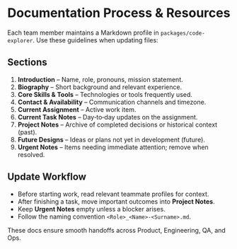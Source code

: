 # Documentation Process & Resources

Each team member maintains a Markdown profile in `packages/code-explorer`. Use these guidelines when updating files:

## Sections

1. **Introduction** – Name, role, pronouns, mission statement.
2. **Biography** – Short background and relevant experience.
3. **Core Skills & Tools** – Technologies or tools frequently used.
4. **Contact & Availability** – Communication channels and timezone.
5. **Current Assignment** – Active work item.
6. **Current Task Notes** – Day‑to‑day updates on the assignment.
7. **Project Notes** – Archive of completed decisions or historical context (past).
8. **Future Designs** – Ideas or plans not yet in development (future).
9. **Urgent Notes** – Items needing immediate attention; remove when resolved.

## Update Workflow

- Before starting work, read relevant teammate profiles for context.
- After finishing a task, move important outcomes into **Project Notes**.
- Keep **Urgent Notes** empty unless a blocker arises.
- Follow the naming convention `<Role>_<Name>-<Surname>.md`.

These docs ensure smooth handoffs across Product, Engineering, QA, and Ops.
